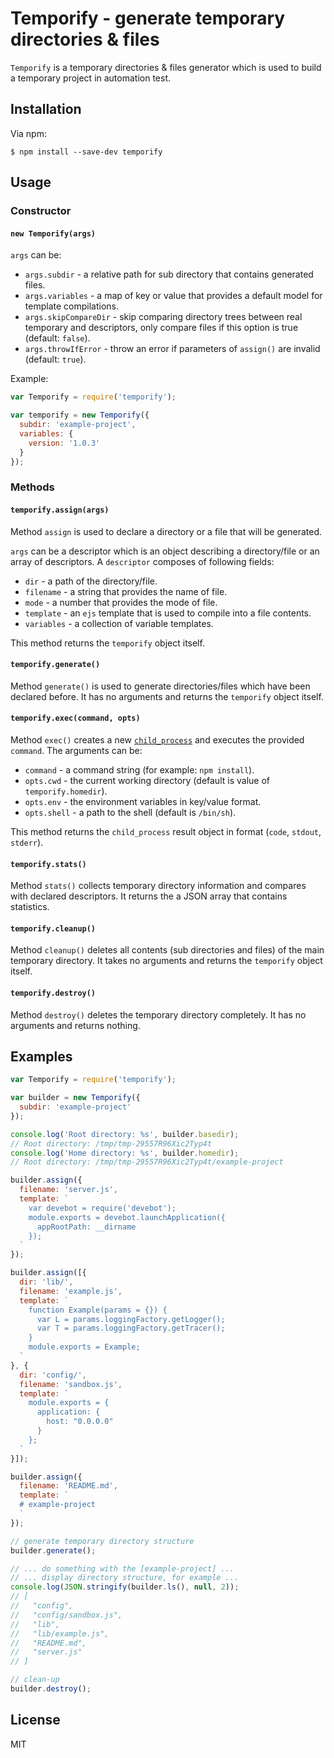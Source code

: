 # Temporify - generate temporary directories & files

`Temporify` is a temporary directories & files generator which is used to
build a temporary project in automation test.

## Installation

Via npm:

```shell
$ npm install --save-dev temporify
```

## Usage

### Constructor

#### `new Temporify(args)`

`args` can be:

* `args.subdir` - a relative path for sub directory that contains generated files.
* `args.variables` - a map of key or value that provides a default model for template compilations.
* `args.skipCompareDir` - skip comparing directory trees between real temporary and descriptors,
  only compare files if this option is true (default: `false`).
* `args.throwIfError` - throw an error if parameters of `assign()` are invalid (default: `true`).

Example:

```javascript
var Temporify = require('temporify');

var temporify = new Temporify({
  subdir: 'example-project',
  variables: {
    version: '1.0.3'
  }
});
```

### Methods

#### `temporify.assign(args)`

Method `assign` is used to declare a directory or a file that will be generated. 

`args` can be a descriptor which is an object describing a directory/file or an array of descriptors. A `descriptor` composes of following fields:

* `dir` - a path of the directory/file.
* `filename` - a string that provides the name of file.
* `mode` - a number that provides the mode of file.
* `template` - an `ejs` template that is used to compile into a file contents.
* `variables` - a collection of variable templates.

This method returns the `temporify` object itself.

#### `temporify.generate()`

Method `generate()` is used to generate directories/files which have been declared before. It has no arguments and returns the `temporify` object itself.

#### `temporify.exec(command, opts)`

Method `exec()` creates a new [`child_process`](https://nodejs.org/api/child_process.html) and executes the provided `command`. The arguments can be:

* `command` - a command string (for example: `npm install`).
* `opts.cwd` - the current working directory (default is value of `temporify.homedir`).
* `opts.env` - the environment variables in key/value format.
* `opts.shell` - a path to the shell (default is `/bin/sh`).

This method returns the `child_process` result object in format (`code`, `stdout`, `stderr`).

#### `temporify.stats()`

Method `stats()` collects temporary directory information and compares with declared descriptors. It returns the a JSON array that contains statistics.

#### `temporify.cleanup()`

Method `cleanup()` deletes all contents (sub directories and files) of the main temporary directory. It takes no arguments and returns the `temporify` object itself.

#### `temporify.destroy()`

Method `destroy()` deletes the temporary directory completely. It has no arguments and returns nothing.

## Examples

```javascript
var Temporify = require('temporify');

var builder = new Temporify({
  subdir: 'example-project'
});

console.log('Root directory: %s', builder.basedir);
// Root directory: /tmp/tmp-29557R96Xic2Typ4t
console.log('Home directory: %s', builder.homedir);
// Root directory: /tmp/tmp-29557R96Xic2Typ4t/example-project

builder.assign({
  filename: 'server.js',
  template: `
    var devebot = require('devebot');
    module.exports = devebot.launchApplication({
      appRootPath: __dirname
    });
  `
});

builder.assign([{
  dir: 'lib/',
  filename: 'example.js',
  template: `
    function Example(params = {}) {
      var L = params.loggingFactory.getLogger();
      var T = params.loggingFactory.getTracer();
    }
    module.exports = Example;
  `
}, {
  dir: 'config/',
  filename: 'sandbox.js',
  template: `
    module.exports = {
      application: {
        host: "0.0.0.0"
      }
    };
  `
}]);

builder.assign({
  filename: 'README.md',
  template: `
  # example-project
  `
});

// generate temporary directory structure
builder.generate();

// ... do something with the [example-project] ...
// ... display directory structure, for example ...
console.log(JSON.stringify(builder.ls(), null, 2));
// [
//   "config",
//   "config/sandbox.js",
//   "lib",
//   "lib/example.js",
//   "README.md",
//   "server.js"
// ]

// clean-up
builder.destroy();
```

## License

  MIT

